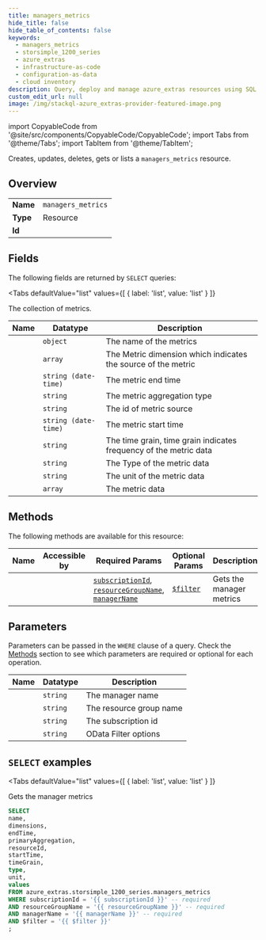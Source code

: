 ```yaml
--- 
title: managers_metrics
hide_title: false
hide_table_of_contents: false
keywords:
  - managers_metrics
  - storsimple_1200_series
  - azure_extras
  - infrastructure-as-code
  - configuration-as-data
  - cloud inventory
description: Query, deploy and manage azure_extras resources using SQL
custom_edit_url: null
image: /img/stackql-azure_extras-provider-featured-image.png
---
```


import CopyableCode from '@site/src/components/CopyableCode/CopyableCode';
import Tabs from '@theme/Tabs';
import TabItem from '@theme/TabItem';

Creates, updates, deletes, gets or lists a <code>managers_metrics</code> resource.

## Overview
<table><tbody>
<tr><td><b>Name</b></td><td><code>managers_metrics</code></td></tr>
<tr><td><b>Type</b></td><td>Resource</td></tr>
<tr><td><b>Id</b></td><td><CopyableCode code="azure_extras.storsimple_1200_series.managers_metrics" /></td></tr>
</tbody></table>

## Fields

The following fields are returned by `SELECT` queries:

<Tabs
    defaultValue="list"
    values={[
        { label: 'list', value: 'list' }
    ]}
>
<TabItem value="list">

The collection of metrics.

<table>
<thead>
    <tr>
    <th>Name</th>
    <th>Datatype</th>
    <th>Description</th>
    </tr>
</thead>
<tbody>
<tr>
    <td><CopyableCode code="name" /></td>
    <td><code>object</code></td>
    <td>The name of the metrics</td>
</tr>
<tr>
    <td><CopyableCode code="dimensions" /></td>
    <td><code>array</code></td>
    <td>The Metric dimension which indicates the source of the metric</td>
</tr>
<tr>
    <td><CopyableCode code="endTime" /></td>
    <td><code>string (date-time)</code></td>
    <td>The metric end time</td>
</tr>
<tr>
    <td><CopyableCode code="primaryAggregation" /></td>
    <td><code>string</code></td>
    <td>The metric aggregation type</td>
</tr>
<tr>
    <td><CopyableCode code="resourceId" /></td>
    <td><code>string</code></td>
    <td>The id of metric source</td>
</tr>
<tr>
    <td><CopyableCode code="startTime" /></td>
    <td><code>string (date-time)</code></td>
    <td>The metric start time</td>
</tr>
<tr>
    <td><CopyableCode code="timeGrain" /></td>
    <td><code>string</code></td>
    <td>The time grain, time grain indicates frequency of the metric data</td>
</tr>
<tr>
    <td><CopyableCode code="type" /></td>
    <td><code>string</code></td>
    <td>The Type of the metric data</td>
</tr>
<tr>
    <td><CopyableCode code="unit" /></td>
    <td><code>string</code></td>
    <td>The unit of the metric data</td>
</tr>
<tr>
    <td><CopyableCode code="values" /></td>
    <td><code>array</code></td>
    <td>The metric data</td>
</tr>
</tbody>
</table>
</TabItem>
</Tabs>

## Methods

The following methods are available for this resource:

<table>
<thead>
    <tr>
    <th>Name</th>
    <th>Accessible by</th>
    <th>Required Params</th>
    <th>Optional Params</th>
    <th>Description</th>
    </tr>
</thead>
<tbody>
<tr>
    <td><a href="#list"><CopyableCode code="list" /></a></td>
    <td><CopyableCode code="select" /></td>
    <td><a href="#parameter-subscriptionId"><code>subscriptionId</code></a>, <a href="#parameter-resourceGroupName"><code>resourceGroupName</code></a>, <a href="#parameter-managerName"><code>managerName</code></a></td>
    <td><a href="#parameter-$filter"><code>$filter</code></a></td>
    <td>Gets the  manager metrics</td>
</tr>
</tbody>
</table>

## Parameters

Parameters can be passed in the `WHERE` clause of a query. Check the [Methods](#methods) section to see which parameters are required or optional for each operation.

<table>
<thead>
    <tr>
    <th>Name</th>
    <th>Datatype</th>
    <th>Description</th>
    </tr>
</thead>
<tbody>
<tr id="parameter-managerName">
    <td><CopyableCode code="managerName" /></td>
    <td><code>string</code></td>
    <td>The manager name</td>
</tr>
<tr id="parameter-resourceGroupName">
    <td><CopyableCode code="resourceGroupName" /></td>
    <td><code>string</code></td>
    <td>The resource group name</td>
</tr>
<tr id="parameter-subscriptionId">
    <td><CopyableCode code="subscriptionId" /></td>
    <td><code>string</code></td>
    <td>The subscription id</td>
</tr>
<tr id="parameter-$filter">
    <td><CopyableCode code="$filter" /></td>
    <td><code>string</code></td>
    <td>OData Filter options</td>
</tr>
</tbody>
</table>

## `SELECT` examples

<Tabs
    defaultValue="list"
    values={[
        { label: 'list', value: 'list' }
    ]}
>
<TabItem value="list">

Gets the  manager metrics

```sql
SELECT
name,
dimensions,
endTime,
primaryAggregation,
resourceId,
startTime,
timeGrain,
type,
unit,
values
FROM azure_extras.storsimple_1200_series.managers_metrics
WHERE subscriptionId = '{{ subscriptionId }}' -- required
AND resourceGroupName = '{{ resourceGroupName }}' -- required
AND managerName = '{{ managerName }}' -- required
AND $filter = '{{ $filter }}'
;
```
</TabItem>
</Tabs>
